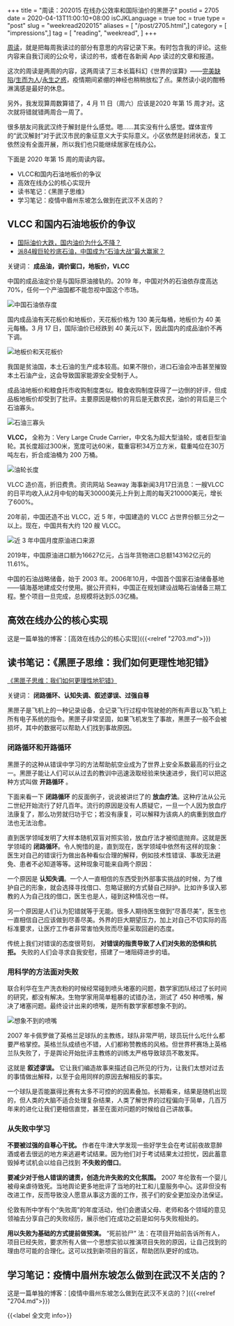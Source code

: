 +++
title = "周读：202015 在线办公效率和国际油价的黑匣子"
postid = 2705
date = 2020-04-13T11:00:10+08:00
isCJKLanguage = true
toc = true
type = "post"
slug = "weekread202015"
aliases = [ "/post/2705.html",]
category = [ "impressions",]
tag = [ "reading", "weekread", ]
+++

[周读](/tag/weekread/)，就是把每周我读过的部分有意思的内容记录下来。有时包含我的评论。这些内容来自我订阅的公众号，读过的书，或者在各新闻 App 读过的文章和报道。

这次的周读是两周的内容，这两周读了三本长篇科幻《世界的误算》——[完美缺陷][book1]/[生而为人][book2]/[永生之惑][book3]，疫情期间紧绷的神经也稍稍放松了点。果然读小说的酣畅淋漓感是最好的休息。

另外，我发现算周数算错了，4 月 11 日（周六）应该是2020 年第 15 周才对。这次就将错就错两周合一周了。

很多朋友问我武汉终于解封是什么感觉。嗯……其实没有什么感觉。媒体宣传的“武汉解封”对于武汉市民的象征意义大于实际意义。小区依然是封闭状态，复工依然没有全面开展，所以我们也只能继续居家在线办公。

下面是 2020 年第 15 周的周读内容。 <!--more-->

- VLCC和国内石油地板价的争议
- 高效在线办公的核心实现升
- 读书笔记：《黑匣子思维》
- 学习笔记：疫情中眉州东坡怎么做到在武汉不关店的？

## VLCC 和国内石油地板价的争议

- [国际油价大跌，国内油价为什么不降？](https://mp.weixin.qq.com/s?__biz=MjM5MTU3Mzk2OA==&mid=2654699171&idx=1&sn=9f47a5c6818b41106160944b5e8a8d26)
- [派84艘巨轮抄底石油，中国成为“石油大战”最大赢家？](https://mp.weixin.qq.com/s?__biz=MjM5MTU3Mzk2OA==&mid=2654699054&idx=1&sn=cf110b8cb306a2f2e10fd9d2efd520d4)

关键词： **成品油，调价窗口，地板价，VLCC**

中国的成品油定价是与国际原油接轨的。2019 年，中国对外的石油依存度高达 70%，任何一个产油国都不能忽视中国这个市场。

![中国石油依存度][img01]

国内成品油有天花板价和地板价，天花板价格为 130 美元每桶，地板价为 40 美元每桶。3 月 17 日，国际油价已经跌到 40 美元以下，因此国内的成品油价不再下调。

![地板价和天花板价][img02]

我国是贫油国，本土石油的生产成本较高。如果不限价，进口石油会冲击甚至摧毁本土石油产业，这会导致国家能源安全受制于人。

成品油地板价和粮食托市收购制度类似。粮食收购制度获得了一边倒的好评，但成品板地板价却受到了批评。主要原因是粮价的背后是无数农民，油价的背后是三个石油寡头。

![石油三寡头][img03]

**VLCC，** 全称为：Very Large Crude Carrier，中文名为超大型油轮，或者巨型油轮。其长度超过300米，宽度可达60米，载重容积34万立方米，载重吨位在30万吨左右，折合成油桶为 200 万桶。

![油轮长度][img04]

VLCC 造价高，折旧费贵。资讯网站 Seaway 海事新闻3月17日消息：一艘VLCC的日平均收入从2月中旬的每天30000美元上升到上周的每天210000美元，增长了600%。

20年前，中国还造不出 VLCC，近 5 年，中国建造的 VLCC 占世界份额三分之一以上。现在，中国共有大约 120 艘 VLCC。

![近 3 年中国月度原油进口来源][img05]

2019年，中国原油进口额为16627亿元，占当年货物进口总额143162亿元的11.61%。

中国的石油战略储备，始于 2003 年。2006年10月，中国首个国家石油储备基地——镇海基地建成交付使用。据公开资料，中国正在规划建设战略石油储备三期工程。整个项目一旦完成，总规模将达到5.03亿桶。

## 高效在线办公的核心实现

这是一篇单独的博客：[高效在线办公的核心实现]({{<relref "2703.md">}})

## 读书笔记：《黑匣子思维：我们如何更理性地犯错》

[《黑匣子思维：我们如何更理性地犯错》](https://book.douban.com/subject/27077719/)

关键词： **闭路循环、认知失调、叙述谬误、过强自尊**

黑匣子是飞机上的一种记录设备，会记录飞行过程中驾驶舱的所有声音以及飞机上所有电子系统的指令。黑匣子非常坚固，如果飞机发生了事故，黑匣子一般不会被损坏，其中的数据可以帮助人们找到事故原因。

### 闭路循环和开路循环

黑匣子的这种从错误中学习的方法帮助航空业成为了世界上安全系数最高的行业之一。黑匣子能让人们可以从过去的教训中迅速汲取经验来快速进步，我们可以把这种方式叫做 **开路循环** 。

下面来看一下 **闭路循环** 的反面例子，说说被讲烂了的 **放血疗法**。这种疗法从公元二世纪开始流行了好几百年。流行的原因是没有人质疑它，一旦一个人因为放血疗法康复了，那么功劳就归功于它；若没有康复，可以解释为该病人的病重到放血疗法也无法治愈。

直到医学领域发明了大样本随机双盲对照实验，放血疗法才被彻底抛弃。这就是医学领域的 **闭路循环**。令人惋惜的是，直到现在，医学领域中依然有这样的现象：医生对自己的错误行为做出各种看似合理的解释，例如技术性错误、事故无法避免、患者不必知道等等。这种现象可能来自两个原因：

一个原因是 **认知失调**。一个人一直相信的东西受到外部事实挑战的时候，为了维护自己的形象，就会选择寻找借口、忽略证据的方式替自己辩护。比如许多误入邪教的人为自己找的借口，医生也是人，碰到这种情况也一样。

另一个原因是人们认为犯错就等于无能。很多人期待医生做到“尽善尽美”，医生也一直相信自己应该做到尽善尽美。外界的巨大期望压力，加上对自己不切实际的高标准要求，让医疗工作者非常害怕失败而尽量采取回避的态度。

传统上我们对错误的态度很苛刻，  **对错误的指责导致了人们对失败的恐惧和抗拒。** 失败的人们会寻求自我安慰，搭建了一堵阻碍进步的墙。

### 用科学的方法面对失败

联合利华在生产洗衣粉的时候经常碰到喷头堵塞的问题，数学家团队经过了长时间的研究，都没有解决。生物学家用简单粗暴的试错办法，测试了 450 种喷嘴，解决了堵塞问题。最终设计出来的喷嘴，是所有数学家都想象不到的。

![想象不到的喷嘴][img06]

2007 年卡佩罗做了英格兰足球队的主教练，球队非常严明，球员玩什么吃什么都要严格掌控。英格兰队成绩也不错，人们都称赞教练的风格。但世界杯赛场上英格兰队失败了，于是舆论开始批评主教练的训练太严格导致球员不敢发挥。

这就是 **叙述谬误。** 它让我们编造故事来描述自己所见的行为，让我们太想对过去的事情做出解释，以至于会用同样的原因去解相反的事实。

一个球队是否能赢得比赛有太多不可控的的因素叠加。长期看来，结果是随机出现的，但人类的大脑不适合处理复杂结果，人类了解世界的过程偏向于简单，几百万年来的进化让我们更相信直觉，甚至在面对问题的时候给自己讲故事。

### 从失败中学习

**不要被过强的自尊心干扰。** 作者在牛津大学发现一些好学生会在考试前夜故意醉酒或者去很远的地方来逃避考试结果。因为他们对于考试结果太过担忧，因此蓄意毁掉考试机会以给自己找到 **不失败的借口**。

**要减少对于他人错误的谴责，创造允许失败的文化氛围。** 2007 年伦敦有一个婴儿被母亲虐待致死。当地舆论更多地批评了当地的社工和儿童服务中心。这非但没有改进工作，反而导致没人愿意从事这方面的工作，孩子们的安全更加没办法保证。

伦敦有所中学有个“失败周”的年度活动，他们会邀请父母、老师和各个领域的意见领袖去分享自己的失败经历，展示他们在成功之前是如何与失败相处的。

**用以失败为基础的方式提前做预演。** “死前验尸” 法：在项目开始前告诉所有人，项目已经失败，要求所有人做一个思想实验以推演项目失败的原因，让自己找到的理由尽可能的合理化。这可以找到新项目的盲区，帮助团队更好的成功。

## 学习笔记：疫情中眉州东坡怎么做到在武汉不关店的？

这是一篇单独的博客：[疫情中眉州东坡怎么做到在武汉不关店的？]({{<relref "2704.md">}})

{{<label 全文完 info>}}

[book1]: https://book.douban.com/subject/27178408/
[book2]: https://book.douban.com/subject/32568248/
[book3]: https://book.douban.com/subject/34911007/

[img01]: /uploads/2020/04/weekread-01.jpg
[img02]: /uploads/2020/04/weekread-02.jpg
[img03]: /uploads/2020/04/weekread-03.jpg
[img04]: /uploads/2020/04/weekread-04.jpg
[img05]: /uploads/2020/04/weekread-05.jpg
[img06]: /uploads/2020/04/weekread-06.jpg